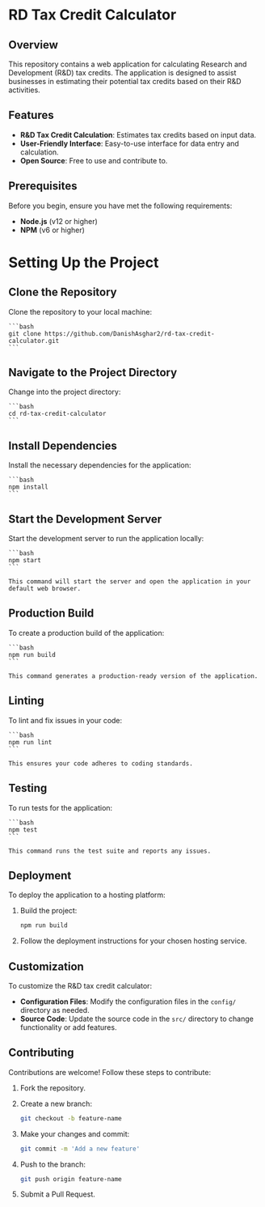 # RD Tax Credit Calculator

## Overview

This repository contains a web application for calculating Research and Development (R&D) tax credits. The application is designed to assist businesses in estimating their potential tax credits based on their R&D activities.

## Features

- **R&D Tax Credit Calculation**: Estimates tax credits based on input data.
- **User-Friendly Interface**: Easy-to-use interface for data entry and calculation.
- **Open Source**: Free to use and contribute to.

## Prerequisites

Before you begin, ensure you have met the following requirements:

- **Node.js** (v12 or higher)
- **NPM** (v6 or higher)

# Setting Up the Project

## Clone the Repository

Clone the repository to your local machine:

    ```bash
    git clone https://github.com/DanishAsghar2/rd-tax-credit-calculator.git
    ```

## Navigate to the Project Directory

Change into the project directory:

    ```bash
    cd rd-tax-credit-calculator
    ```

## Install Dependencies

Install the necessary dependencies for the application:

    ```bash
    npm install
    ```

## Start the Development Server

Start the development server to run the application locally:

    ```bash
    npm start
    ```

    This command will start the server and open the application in your default web browser.

## Production Build

To create a production build of the application:

    ```bash
    npm run build
    ```

    This command generates a production-ready version of the application.

## Linting

To lint and fix issues in your code:

    ```bash
    npm run lint
    ```

    This ensures your code adheres to coding standards.

## Testing

To run tests for the application:

    ```bash
    npm test
    ```

    This command runs the test suite and reports any issues.

## Deployment

To deploy the application to a hosting platform:

1. Build the project:

    ```bash
    npm run build
    ```

2. Follow the deployment instructions for your chosen hosting service.

## Customization

To customize the R&D tax credit calculator:

- **Configuration Files**: Modify the configuration files in the `config/` directory as needed.
- **Source Code**: Update the source code in the `src/` directory to change functionality or add features.

## Contributing

Contributions are welcome! Follow these steps to contribute:

1. Fork the repository.

2. Create a new branch:

    ```bash
    git checkout -b feature-name
    ```

3. Make your changes and commit:

    ```bash
    git commit -m 'Add a new feature'
    ```

4. Push to the branch:

    ```bash
    git push origin feature-name
    ```

5. Submit a Pull Request.
